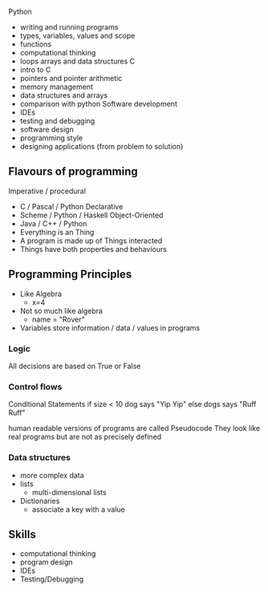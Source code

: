 
Python
- writing and running programs
- types, variables, values and scope
- functions
- computational thinking
- loops arrays and data structures
C
- intro to C
- pointers and pointer arithmetic
- memory management
- data structures and arrays
- comparison with python
Software development
- IDEs
- testing and debugging
- software design
- programming style
- designing applications (from problem to solution)

## Flavours of programming
Imperative / procedural
 - C / Pascal / Python
Declarative
- Scheme / Python / Haskell 
Object-Oriented
- Java / C++ / Python
- Everything is an Thing
- A program is made up of Things interacted
- Things have both properties and behaviours

## Programming Principles
- Like Algebra
	- x=4
- Not so much like algebra
	- name = "Rover"
- Variables store information / data / values in programs

### Logic

All decisions are based on True or False

### Control flows
Conditional Statements
if size < 10
	dog says "Yip Yip"
else
	dogs says "Ruff Ruff"


human readable versions of programs are called Pseudocode
They look like real programs but are not as precisely defined


### Data structures
- more complex data
- lists
	- multi-dimensional lists
- Dictionaries
	- associate a key with a value

## Skills
- computational thinking
- program design
- IDEs
- Testing/Debugging


